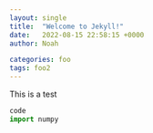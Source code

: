```yaml
---
layout: single
title:  "Welcome to Jekyll!"
date:   2022-08-15 22:58:15 +0000
author: Noah

categories: foo
tags: foo2
---
```


This is a test 
~~~python
code 
import numpy
 ~~~~